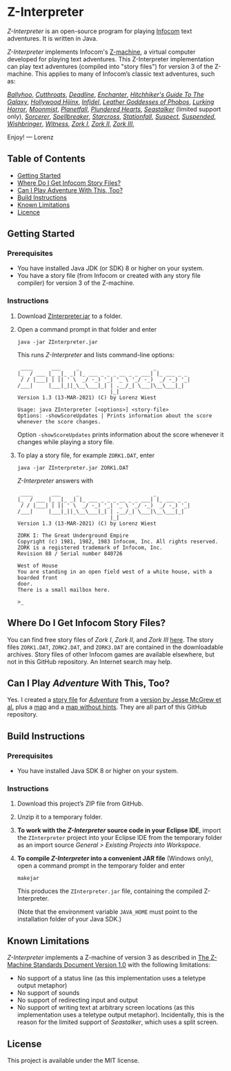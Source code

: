 # Z-Interpreter

_Z-Interpreter_ is an open-source program for playing [Infocom](https://en.wikipedia.org/wiki/Infocom) text adventures.
It is written in Java.

_Z-Interpreter_ implements Infocom's [Z-machine](https://en.wikipedia.org/wiki/Z-machine), a virtual computer developed for playing text adventures. This Z-Interpreter implementation can play text adventures (compiled into "story files") for version 3 of the Z-machine. This applies to many of Infocom&rsquo;s classic text adventures, such as:

[_Ballyhoo_](https://en.wikipedia.org/wiki/Ballyhoo_(video_game)),
[_Cutthroats_](https://en.wikipedia.org/wiki/Cutthroats_(video_game)),
[_Deadline_](https://en.wikipedia.org/wiki/Deadline_(video_game)),
[_Enchanter_](https://en.wikipedia.org/wiki/Enchanter_(video_game)),
[_Hitchhiker's Guide To The Galaxy_](https://en.wikipedia.org/wiki/The_Hitchhiker%27s_Guide_to_the_Galaxy_(computer_game)),
[_Hollywood Hijinx_](https://en.wikipedia.org/wiki/Hollywood_Hijinx),
[_Infidel_](https://en.wikipedia.org/wiki/Infidel_(video_game)),
[_Leather Goddesses of Phobos_](https://en.wikipedia.org/wiki/Leather_Goddesses_of_Phobos),
[_Lurking Horror_](https://en.wikipedia.org/wiki/The_Lurking_Horror),
[_Moonmist_](https://en.wikipedia.org/wiki/Moonmist),
[_Planetfall_](https://en.wikipedia.org/wiki/Planetfall),
[_Plundered Hearts_](https://en.wikipedia.org/wiki/Plundered_Hearts),
[_Seastalker_](https://en.wikipedia.org/wiki/Seastalker) (limited support only),
[_Sorcerer_](https://en.wikipedia.org/wiki/Sorcerer_(video_game)),
[_Spellbreaker_](https://en.wikipedia.org/wiki/Spellbreaker),
[_Starcross_](https://en.wikipedia.org/wiki/Starcross_(video_game)),
[_Stationfall_](https://en.wikipedia.org/wiki/Stationfall),
[_Suspect_](https://en.wikipedia.org/wiki/Suspect_(video_game)),
[_Suspended_](https://en.wikipedia.org/wiki/Suspended_(video_game)),
[_Wishbringer_](https://en.wikipedia.org/wiki/Wishbringer),
[_Witness_](https://en.wikipedia.org/wiki/The_Witness_(1983_video_game)),
[_Zork I_](https://en.wikipedia.org/wiki/Zork_I),
[_Zork II_](https://en.wikipedia.org/wiki/Zork_II),
[_Zork III_](https://en.wikipedia.org/wiki/Zork_III),

Enjoy! &mdash; Lorenz

## Table of Contents
* [Getting Started](#getting-started)
* [Where Do I Get Infocom Story Files?](#where-do-i-get-infocom-story-files)
* [Can I Play Adventure With This, Too?](#can-i-play-adventure-with-this-too)
* [Build Instructions](#build-instructions)
* [Known Limitations](#known-limitations)
* [Licence](#license)

## Getting Started

### Prerequisites
* You have installed Java JDK (or SDK) 8 or higher on your system.
* You have a story file (from Infocom or created with any story file compiler) for version 3 of the Z-machine. 

### Instructions
1. Download [ZInterpreter.jar](https://github.com/lwiest/ZInterpreter/releases/download/latest/ZInterpreter.jar) to a folder.
2. Open a command prompt in that folder and enter
   ``` 
   java -jar ZInterpreter.jar
   ```
   This runs _Z-Interpreter_ and lists command-line options:
   ```
    ____      ___     _                        _           
   |_  / ___ |_ _|_ _| |_ ___ _ _ _ __ _ _ ___| |_ ___ _ _ 
    / / |___| | || ' \  _/ -_) '_| '_ \ '_/ -_)  _/ -_) '_|
   /___|     |___|_||_\__\___|_| | .__/_| \___|\__\___|_|  
                                 |_|                       
   Version 1.3 (13-MAR-2021) (C) by Lorenz Wiest

   Usage: java ZInterpreter [<options>] <story-file>
   Options: -showScoreUpdates | Prints information about the score whenever the score changes.
   ```
   Option `-showScoreUpdates` prints information about the score whenever it changes while playing a story file.

3. To play a story file, for example `ZORK1.DAT`, enter
   ```
   java -jar ZInterpreter.jar ZORK1.DAT
   ```
   _Z-Interpreter_ answers with
   ```
    ____      ___     _                        _           
   |_  / ___ |_ _|_ _| |_ ___ _ _ _ __ _ _ ___| |_ ___ _ _ 
    / / |___| | || ' \  _/ -_) '_| '_ \ '_/ -_)  _/ -_) '_|
   /___|     |___|_||_\__\___|_| | .__/_| \___|\__\___|_|  
                                 |_|                       
   Version 1.3 (13-MAR-2021) (C) by Lorenz Wiest

   ZORK I: The Great Underground Empire
   Copyright (c) 1981, 1982, 1983 Infocom, Inc. All rights reserved.
   ZORK is a registered trademark of Infocom, Inc.
   Revision 88 / Serial number 840726

   West of House
   You are standing in an open field west of a white house, with a boarded front
   door.
   There is a small mailbox here.

   >_
   ```

## Where Do I Get Infocom Story Files?
You can find free story files of _Zork I_, _Zork II_, and _Zork III_ [here](http://www.infocom-if.org/downloads/downloads.html). The story files `ZORK1.DAT`, `ZORK2.DAT`, and `ZORK3.DAT` are contained in the downloadable archives. Story files of other Infocom games are available elsewhere, but not in this GitHub repository. An Internet search may help.

## Can I Play _Adventure_ With This, Too?
Yes. I created a [story file](adventure/Adventure.dat) for [_Adventure_](https://en.wikipedia.org/wiki/Colossal_Cave_Adventure) from a [version by Jesse McGrew et al.](https://www.ifarchive.org/if-archive/infocom/compilers/zilf/zilf-0.8.zip) plus a [map](adventure/Adventure.Map.pdf) and a [map without hints](adventure/Adventure.MapWithoutHints.pdf). They are all part of this GitHub repository.

## Build Instructions

### Prerequisites
* You have installed Java SDK 8 or higher on your system.

### Instructions
1. Download this project&rsquo;s ZIP file from GitHub.
2. Unzip it to a temporary folder.
3. **To work with the _Z-Interpreter_ source code in your Eclipse IDE**, import the `ZInterpreter` project into your Eclipse 
IDE from the temporary folder as an import source _General > Existing Projects into Workspace_.
4. **To compile _Z-Interpreter_ into a convenient JAR file** (Windows only), open a command prompt in the temporary folder 
and enter
   ```
   makejar
   ```
   This produces the `ZInterpreter.jar` file, containing the compiled Z-Interpreter.
   
   (Note that the environment variable `JAVA_HOME` must point to the installation folder of your Java SDK.)

## Known Limitations
_Z-Interpreter_ implements a Z-machine of version 3 as described in [The Z-Machine Standards Document Version 1.0](https://www.ifarchive.org/if-archive/infocom/interpreters/specification/z-spec10-pdf.zip) with the following limitations:
* No support of a status line (as this implementation uses a teletype output metaphor)
* No support of sounds
* No support of redirecting input and output
* No support of writing text at arbitrary screen locations (as this implementation uses a teletype output metaphor). Incidentally, this is the reason for the limited support of _Seastalker_, which uses a split screen.

## License
This project is available under the MIT license.
